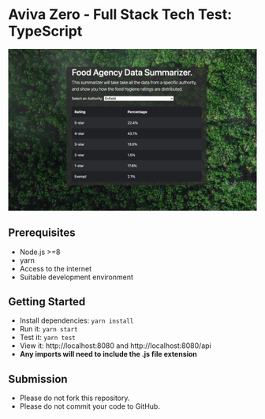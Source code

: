 # Aviva Zero - Full Stack Tech Test: TypeScript

![Preview of Frontend](preview.png)

## Prerequisites

- Node.js >=8
- yarn
- Access to the internet
- Suitable development environment

## Getting Started

- Install dependencies: `yarn install`
- Run it: `yarn start`
- Test it: `yarn test`
- View it: http://localhost:8080 and http://localhost:8080/api
- **Any imports will need to include the .js file extension**

## Submission

- Please do not fork this repository.
- Please do not commit your code to GitHub.
